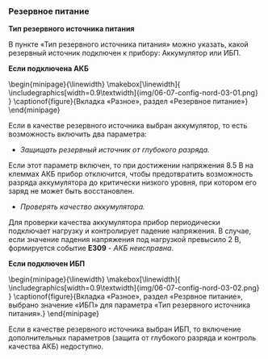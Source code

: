 ### Резервное питание

**Тип резервного источника питания**  

В пункте «Тип резервного источника питания» можно указать, какой резервный источник подключен к прибору: Аккумулятор или ИБП.

**Если подключена АКБ**

\begin{minipage}{\linewidth}
	\makebox[\linewidth]{
 		\includegraphics[width=0.9\textwidth]{img/06-07-config-nord-03-01.png}
 	}
	\captionof{figure}{Вкладка «Разное», раздел «Резервное питание»}
\end{minipage}

Если в качестве резервного источника выбран аккумулятор, то есть возможность включить два параметра:

* *Защищать резервный источник от глубокого разряда.* 

Если этот параметр включен, то при достижении напряжения 8.5 В на клеммах АКБ прибор отключится, чтобы предотвратить возможность разряда аккумулятора до критически низкого уровня, при котором его заряд не может быть восстановлен. 

* *Проверять качество аккумулятора.* 

Для проверки качества аккумулятора прибор периодически подключает нагрузку и контролирует падение напряжения. В случае, если значение падения напряжения под нагрузкой превысило 2 В, формируется событие **E309** - *АКБ неисправна*.

**Если подключен ИБП**

\begin{minipage}{\linewidth}
	\makebox[\linewidth]{
 		\includegraphics[width=0.9\textwidth]{img/06-07-config-nord-03-02.png}
 	}
	\captionof{figure}{Вкладка «Разное», раздел «Резрвное питание», выбрано значение «ИБП» для параметра «Тип резервного источника питания».}
\end{minipage}

Если в качестве резервного источника выбран ИБП, то включение дополнительных параметров (защита от глубокого разряда и контроль качества АКБ) недоступно.